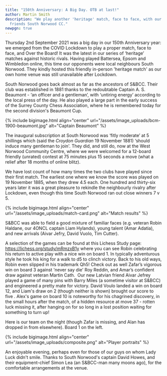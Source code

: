 ```yaml
---
title: "150th Anniversary: A Big Day. OTB at last!"
author: Martin Smith
description: "We play another 'heritage' match, face to face, with our old
  friends South Norwood CC."
newpgn: true
---
```

Thursday 2nd September 2021 was a big day in our 150th Anniversary year: we emerged from the COVID Lockdown to play a proper match, face to face, and Over the Board! It was the latest in our series of ‘heritage’ matches against historic rivals. Having played Battersea, Epsom and Wimbledon online, this time our opponents were local neighbours South Norwood. They kindly hosted this friendly in-person 'heritage match' as our own home venue was still unavailable after Lockdown.

South Norwood goes back almost as far as the ancestors of S&BCC. Their club was established in 1881 thanks to the redoubtable Captain A. S. Beaumont - ‘an officer and a gentleman’, with ‘untiring energy’ according to the local press of the day. He also played a large part in the early success of the Surrey County Chess Association, where he is remembered today for the second division's Beaumont Cup.   

{% include bigimage.html align="center" url="/assets/image_uploads/bcm-1900-beaumont.jpg" alt="Captain Beaumont" %}

The inaugural subscription at South Norwood was ‘fitly moderate’ at 5 shillings which (said the *Croydon Guardian* 19 November 1881) ‘should induce many gentleman to join'. They did, and still do, now at the West Norwood Community Centre, where we were welcomed for a 12-board friendly (unrated) contest at 75 minutes plus 15 seconds a move (what a relief after 18 months of online blitz).

We have lost count of how many times the two clubs have played since their first match. The earliest one where we know the score was played on 19 November 1885, when they drew 4.5 each. One hundred and thirty-six years later it was a great pleasure to rekindle the neighbourly rivalry after Lockdown, even though this time South Norwood ran out close winners 7 v 5.

{% include bigimage.html align="center" url="/assets/image_uploads/match-card.png" alt="Match results" %}

S&BCC was able to field a good mixture of familiar faces (e.g. veteran Robin Haldane, our 4ONCL captain Liam Hylands), young talent (Amar Adatia), and new arrivals (Aivar Jefry, David Vuolo, Tim Cutter).  

A selection of the games can be found at this Lichess Study page: <https://lichess.org/study/mRmzxB1y> where you can see Robin celebrating his return to active play with a nice win on board 1. In typically adventurous style he took his king for a walk to d5 to clinch victory. Back to his old ways, Robin even slipped in his trademark Qh5! Check out as well Zafar’s vigorous win on board 3 against 'never say die' Roy Reddin, and Amar’s confident draw against veteran Martin Cath.  Our new Latvian friend Aivar Jefrey played a game of many pins with Barry Miles (a sometime visitor at S&BCC) and engineered a pretty mate for victory. David Voulo landed a win on board 12, and  Liam's draw on 2 (though neither is shown) brought our score to five . Alex's game on board 10 is noteworthy for his chagrined discovery, in the small hours after the match, of a hidden resource at move 37 - rotten luck missing it, after hanging on for so long in a lost position waiting for something to turn up!  

Here is our team on the night (though Zafar is missing, and Alan has dropped in from elsewhere). Board 1 on the left.

{% include bigimage.html align="center" url="/assets/image_uploads/composite.png" alt="Player portraits" %}

An enjoyable evening, perhaps even for those of our guys on whom Lady Luck didn't smile. Thanks to South Norwood's captain David Howes, and their equipment-chief Simon Lea (an S&BCC-man many moons ago), for the comfortable arrangements at the venue.
